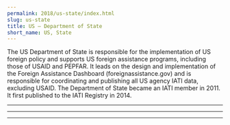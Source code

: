 ```yaml
---
permalink: 2018/us-state/index.html
slug: us-state
title: US – Department of State
short_name: US, State
---
```


The US Department of State is responsible for the implementation of US foreign policy and supports US foreign assistance programs, including those of USAID and PEPFAR. It leads on the design and implementation of the Foreign Assistance Dashboard (foreignassistance.gov) and is responsible for coordinating and publishing all US agency IATI data, excluding USAID. The Department of State became an IATI member in 2011. It first published to the IATI Registry in 2014.

---



---



---

